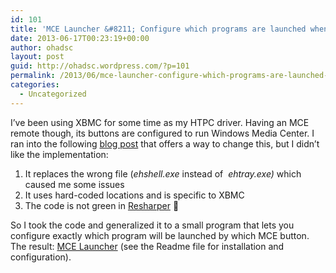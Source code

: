 ```yaml
---
id: 101
title: 'MCE Launcher &#8211; Configure which programs are launched when MCE buttons are pressed'
date: 2013-06-17T00:23:19+00:00
author: ohadsc
layout: post
guid: http://ohadsc.wordpress.com/?p=101
permalink: /2013/06/mce-launcher-configure-which-programs-are-launched-when-mce-buttons-are-pressed/
categories:
  - Uncategorized
---
```

I&#8217;ve been using XBMC for some time as my HTPC driver. Having an MCE remote though, its buttons are configured to run Windows Media Center. I ran into the following [blog post](http://inchoatethoughts.com/launching-xbmc-with-a-windows-media-center-remote) that offers a way to change this, but I didn&#8217;t like the implementation:

  1. It replaces the wrong file (_ehshell.exe_ instead of  _ehtray.exe)_ which caused me some issues
  2. It uses hard-coded locations and is specific to XBMC
  3. The code is not green in [Resharper](http://www.jetbrains.com/resharper/) 🙂

So I took the code and generalized it to a small program that lets you configure exactly which program will be launched by which MCE button. The result: [MCE Launcher](http://sourceforge.net/projects/mcelauncher/) (see the Readme file for installation and configuration).

&nbsp;

&nbsp;